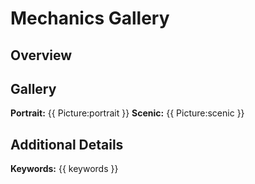 # Mechanics Gallery

## Overview


## Gallery
**Portrait:** {{ Picture:portrait }}
**Scenic:** {{ Picture:scenic }}


## Additional Details
**Keywords:** {{ keywords }}


